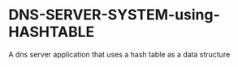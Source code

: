 # DNS-SERVER-SYSTEM-using-HASHTABLE
A dns server application that uses a hash table as a data structure
